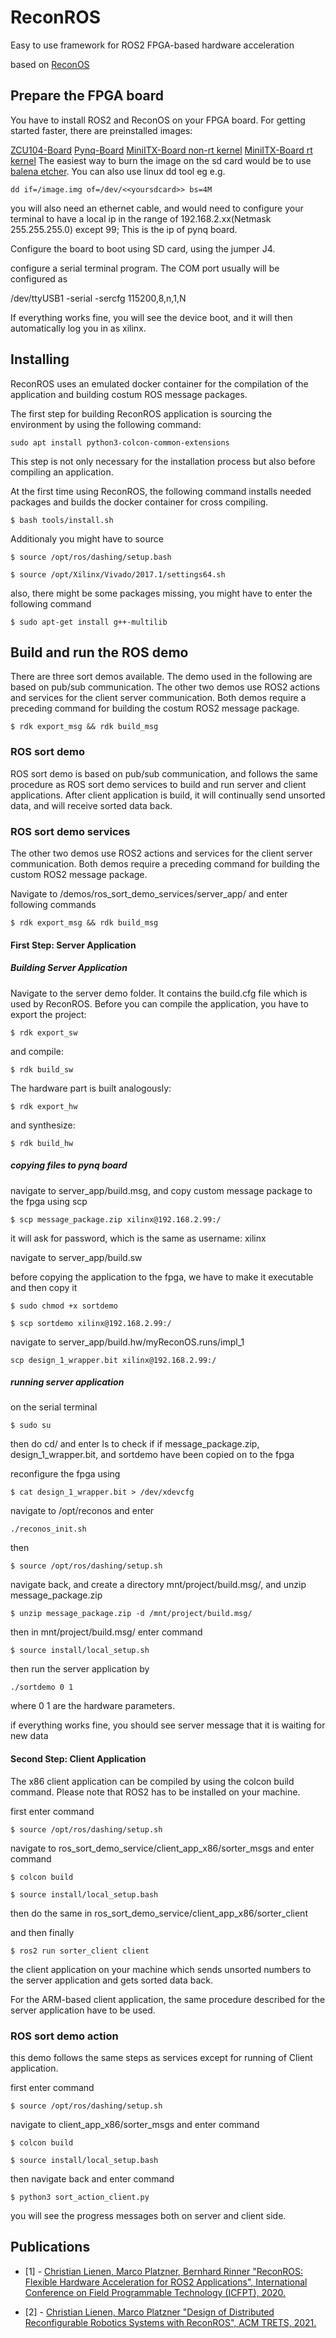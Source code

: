# ReconROS
Easy to use framework for ROS2 FPGA-based hardware acceleration

based on [ReconOS](http://reconos.de) 
## Prepare the FPGA board

You have to install ROS2 and ReconOS on your FPGA board. For getting started faster, there are preinstalled images:

[ZCU104-Board](https://drive.google.com/file/d/10EXK26Y01IQgqEiWPuRP_cYXYaDIIJi_/view?usp=sharing)
[Pynq-Board](https://drive.google.com/file/d/1G6iO94-idCMBUSmTTj9PgqBndlUflEkA/view?usp=sharing)
[MiniITX-Board non-rt kernel](https://drive.google.com/file/d/1uirLoE6S40tYLmCq46onk52O0twOiKoM/view?usp=sharing)
[MiniITX-Board rt kernel](https://drive.google.com/file/d/1NirKRYFq3de5PIiNKcTJ3Rz_45ag4qjy/view?usp=sharing)
The easiest way to burn the image on the sd card would be to use [balena etcher](https://www.balena.io/etcher/). You can also use linux dd tool eg e.g. 

```
dd if=/image.img of=/dev/<<yoursdcard>> bs=4M
```

you will also need an ethernet cable, and would need to configure your terminal to have a local ip in the range of 192.168.2.xx(Netmask 255.255.255.0) except 99; This is the ip of pynq board. 

Configure the board to boot using SD card, using the jumper J4.

configure a serial terminal program. The COM port usually will be configured as 

/dev/ttyUSB1 -serial -sercfg 115200,8,n,1,N

If everything works fine, you will see the device boot, and it will then automatically log you in as 
xilinx.

## Installing
ReconROS uses an emulated docker container for the compilation of the application and building costum ROS message packages. 

The first step for building ReconROS application is sourcing the environment by using the following command:

```
sudo apt install python3-colcon-common-extensions
```
This step is not only necessary for the installation process but also before compiling an application.

At the first time using ReconROS, the following command installs needed packages and builds the docker container for cross compiling.
```
$ bash tools/install.sh
```

Additionaly you might have to source

```
$ source /opt/ros/dashing/setup.bash

$ source /opt/Xilinx/Vivado/2017.1/settings64.sh
```

also, there might be some packages missing, you might have to enter the following command

```
$ sudo apt-get install g++-multilib
```

## Build and run the ROS demo
There are three sort demos available. The demo used in the following are based on pub/sub communication. The other two demos use ROS2 actions and services for the client server communication. Both demos require a preceding command for building the costum ROS2 message package. 

```
$ rdk export_msg && rdk build_msg
```

### ROS sort demo
ROS sort demo is based on pub/sub communication, and follows the same procedure as ROS sort demo services to build and run server and client applications. After client application is build, it will continually send unsorted data, and will receive sorted data back.

### ROS sort demo services
The other two demos use ROS2 actions and services for the client server communication. Both demos require a preceding command for building the custom ROS2 message package. 

Navigate to /demos/ros\_sort\_demo\_services/server\_app/ and enter following commands

```
$ rdk export_msg && rdk build_msg
```

#### First Step: Server Application 

##### Building Server Application
Navigate to the server demo folder. It contains the build.cfg file which is used by ReconROS. Before you can compile the application, you have to export the project:

```
$ rdk export_sw
```
and compile:

```
$ rdk build_sw
```
The hardware part is built analogously:
```
$ rdk export_hw
```
and synthesize:

```
$ rdk build_hw
```

##### copying files to pynq board

navigate to server_app/build.msg, and copy custom message package to the fpga using scp

```
$ scp message_package.zip xilinx@192.168.2.99:/
```
it will ask for password, which is the same as username: xilinx

navigate to server\_app/build.sw

before copying the application to the fpga, we have to make it executable and then copy it 

```
$ sudo chmod +x sortdemo

$ scp sortdemo xilinx@192.168.2.99:/
```
navigate to server\_app/build.hw/myReconOS.runs/impl\_1

```
scp design_1_wrapper.bit xilinx@192.168.2.99:/
```

##### running server application

on the serial terminal

```
$ sudo su
```

then do cd/ and enter ls to check if if message\_package.zip, design\_1\_wrapper.bit, and sortdemo have been copied on to the fpga

reconfigure the fpga using

```
$ cat design_1_wrapper.bit > /dev/xdevcfg
```
navigate to /opt/reconos and enter 

```
./reconos_init.sh
```
then 
```
$ source /opt/ros/dashing/setup.sh
```
navigate back, and create a directory mnt/project/build.msg/, and unzip message\_package.zip
```
$ unzip message_package.zip -d /mnt/project/build.msg/
```

then in mnt/project/build.msg/ enter command
```
$ source install/local_setup.sh
```

then run the server application by
```
./sortdemo 0 1
```
where 0 1 are the hardware parameters.

if everything works fine, you should see server message that it is waiting for new data

#### Second Step: Client Application
The x86 client application can be compiled by using the colcon build command.  Please note that ROS2 has to be installed on your machine.

first enter command

```
$ source /opt/ros/dashing/setup.sh
```

navigate to ros\_sort\_demo\_service/client\_app\_x86/sorter\_msgs and enter command

```
$ colcon build

$ source install/local_setup.bash
```

then do the same in ros\_sort\_demo\_service/client\_app\_x86/sorter\_client

and then finally

```
$ ros2 run sorter_client client
```
the client application on your machine which sends unsorted numbers to the server application and gets sorted data back.

For the ARM-based client application, the same procedure described for the server application have to be used. 

### ROS sort demo action

this demo follows the same steps as services except for running of Client application.

first enter command

```
$ source /opt/ros/dashing/setup.sh
```

navigate to client\_app\_x86/sorter\_msgs and enter command

```
$ colcon build

$ source install/local_setup.bash
```
then navigate back and enter command

```
$ python3 sort_action_client.py
```
you will see the progress messages both on server and client side.

## Publications

- [1] - [Christian Lienen, Marco Platzner, Bernhard Rinner "ReconROS: Flexible Hardware Acceleration for ROS2 Applications", International Conference on Field Programmable Technology (ICFPT), 2020.](https://ieeexplore.ieee.org/document/9415549)

- [2] - [Christian Lienen, Marco Platzner "Design of Distributed Reconfigurable Robotics Systems with ReconROS", ACM TRETS, 2021.](https://arxiv.org/abs/2107.07208)

